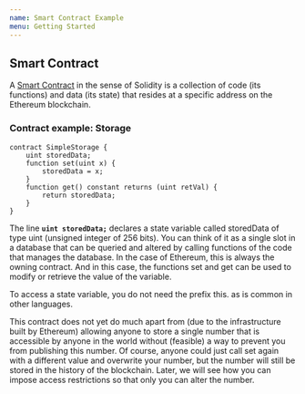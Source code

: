 ```yaml
---
name: Smart Contract Example
menu: Getting Started
---
```


## Smart Contract

A [Smart Contract](https://github.com/ethereumbook/ethereumbook/blob/develop/07smart-contracts-solidity.asciidoc#what-is-a-smart-contract) in the sense of Solidity is a collection of code (its functions) and data (its state) that resides at a specific address on the Ethereum blockchain. 

### Contract example: Storage

```
contract SimpleStorage {
    uint storedData;
    function set(uint x) {
        storedData = x;
    }
    function get() constant returns (uint retVal) {
        return storedData;
    }
}
```


The line **`uint storedData;`** declares a state variable called storedData of type uint (unsigned integer of 256 bits). You can think of it as a single slot in a database that can be queried and altered by calling functions of the code that manages the database. In the case of Ethereum, this is always the owning contract. And in this case, the functions set and get can be used to modify or retrieve the value of the variable.

To access a state variable, you do not need the prefix this. as is common in other languages.

This contract does not yet do much apart from (due to the infrastructure built by Ethereum) allowing anyone to store a single number that is accessible by anyone in the world without (feasible) a way to prevent you from publishing this number. Of course, anyone could just call set again with a different value and overwrite your number, but the number will still be stored in the history of the blockchain. Later, we will see how you can impose access restrictions so that only you can alter the number.